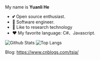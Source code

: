 My name is **Yuanli He**

- 💕 Open source enthusiast.
- 👔 Software engineer.
- 🌱 Like to research technology
- ❤ My favorite language: C#、Javascript.

![Github Stats](https://github-readme-stats.vercel.app/api?username=tinylit&show_icons=true&theme=cobalt)
![Top Langs](https://github-readme-stats.vercel.app/api/top-langs/?username=tinylit&theme=cobalt&layout=compact)

Blog: https://www.cnblogs.com/tsia/
